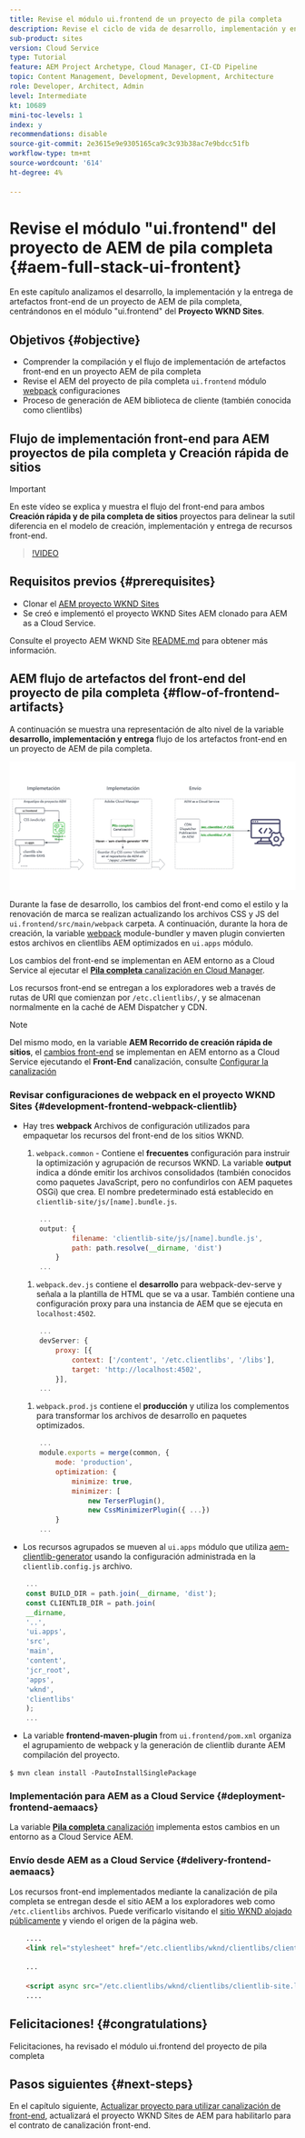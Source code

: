 ```yaml
---
title: Revise el módulo ui.frontend de un proyecto de pila completa
description: Revise el ciclo de vida de desarrollo, implementación y envío del front-end de un proyecto AEM Sites de pila completa basado en maven.
sub-product: sites
version: Cloud Service
type: Tutorial
feature: AEM Project Archetype, Cloud Manager, CI-CD Pipeline
topic: Content Management, Development, Development, Architecture
role: Developer, Architect, Admin
level: Intermediate
kt: 10689
mini-toc-levels: 1
index: y
recommendations: disable
source-git-commit: 2e3615e9e9305165ca9c3c93b38ac7e9bdcc51fb
workflow-type: tm+mt
source-wordcount: '614'
ht-degree: 4%

---
```



# Revise el módulo &quot;ui.frontend&quot; del proyecto de AEM de pila completa {#aem-full-stack-ui-frontent}

En este capítulo analizamos el desarrollo, la implementación y la entrega de artefactos front-end de un proyecto de AEM de pila completa, centrándonos en el módulo &quot;ui.frontend&quot; del __Proyecto WKND Sites__.


## Objetivos {#objective}

* Comprender la compilación y el flujo de implementación de artefactos front-end en un proyecto AEM de pila completa
* Revise el AEM del proyecto de pila completa `ui.frontend` módulo [webpack](https://webpack.js.org/) configuraciones
* Proceso de generación de AEM biblioteca de cliente (también conocida como clientlibs)

## Flujo de implementación front-end para AEM proyectos de pila completa y Creación rápida de sitios

>[!IMPORTANT]
>
>En este vídeo se explica y muestra el flujo del front-end para ambos **Creación rápida y de pila completa de sitios** proyectos para delinear la sutil diferencia en el modelo de creación, implementación y entrega de recursos front-end.

>[!VIDEO](https://video.tv.adobe.com/v/3409344/)

## Requisitos previos {#prerequisites}


* Clonar el [AEM proyecto WKND Sites](https://github.com/adobe/aem-guides-wknd)
* Se creó e implementó el proyecto WKND Sites AEM clonado para AEM as a Cloud Service.

Consulte el proyecto AEM WKND Site [README.md](https://github.com/adobe/aem-guides-wknd/blob/main/README.md) para obtener más información.

## AEM flujo de artefactos del front-end del proyecto de pila completa {#flow-of-frontend-artifacts}

A continuación se muestra una representación de alto nivel de la variable __desarrollo, implementación y entrega__ flujo de los artefactos front-end en un proyecto de AEM de pila completa.

![Desarrollo, implementación y entrega de artefactos front-end](assets/Dev-Deploy-Delivery-AEM-Project.png)


Durante la fase de desarrollo, los cambios del front-end como el estilo y la renovación de marca se realizan actualizando los archivos CSS y JS del `ui.frontend/src/main/webpack` carpeta. A continuación, durante la hora de creación, la variable [webpack](https://webpack.js.org/) module-bundler y maven plugin convierten estos archivos en clientlibs AEM optimizados en `ui.apps` módulo.

Los cambios del front-end se implementan en AEM entorno as a Cloud Service al ejecutar el [__Pila completa__ canalización en Cloud Manager](https://experienceleague.adobe.com/docs/experience-manager-cloud-service/content/implementing/using-cloud-manager/cicd-pipelines/introduction-ci-cd-pipelines.html).

Los recursos front-end se entregan a los exploradores web a través de rutas de URI que comienzan por `/etc.clientlibs/`, y se almacenan normalmente en la caché de AEM Dispatcher y CDN.


>[!NOTE]
>
> Del mismo modo, en la variable __AEM Recorrido de creación rápida de sitios__, el [cambios front-end](https://experienceleague.adobe.com/docs/experience-manager-cloud-service/content/sites/administering/site-creation/quick-site/customize-theme.html) se implementan en AEM entorno as a Cloud Service ejecutando el __Front-End__ canalización, consulte [Configurar la canalización](https://experienceleague.adobe.com/docs/experience-manager-cloud-service/content/sites/administering/site-creation/quick-site/pipeline-setup.html)

### Revisar configuraciones de webpack en el proyecto WKND Sites {#development-frontend-webpack-clientlib}

* Hay tres __webpack__ Archivos de configuración utilizados para empaquetar los recursos del front-end de los sitios WKND.

   1. `webpack.common` - Contiene el __frecuentes__ configuración para instruir la optimización y agrupación de recursos WKND. La variable __output__ indica a dónde emitir los archivos consolidados (también conocidos como paquetes JavaScript, pero no confundirlos con AEM paquetes OSGi) que crea. El nombre predeterminado está establecido en `clientlib-site/js/[name].bundle.js`.

   ```javascript
       ...
       output: {
               filename: 'clientlib-site/js/[name].bundle.js',
               path: path.resolve(__dirname, 'dist')
           }
       ...    
   ```

   1. `webpack.dev.js` contiene el __desarrollo__ para webpack-dev-serve y señala a la plantilla de HTML que se va a usar. También contiene una configuración proxy para una instancia de AEM que se ejecuta en `localhost:4502`.

   ```javascript
       ...
       devServer: {
           proxy: [{
               context: ['/content', '/etc.clientlibs', '/libs'],
               target: 'http://localhost:4502',
           }],
       ...    
   ```

   1. `webpack.prod.js` contiene el __producción__ y utiliza los complementos para transformar los archivos de desarrollo en paquetes optimizados.

   ```javascript
       ...
       module.exports = merge(common, {
           mode: 'production',
           optimization: {
               minimize: true,
               minimizer: [
                   new TerserPlugin(),
                   new CssMinimizerPlugin({ ...})
           }
       ...    
   ```


* Los recursos agrupados se mueven al `ui.apps` módulo que utiliza [aem-clientlib-generator](https://www.npmjs.com/package/aem-clientlib-generator) usando la configuración administrada en la `clientlib.config.js` archivo.

```javascript
    ...
    const BUILD_DIR = path.join(__dirname, 'dist');
    const CLIENTLIB_DIR = path.join(
    __dirname,
    '..',
    'ui.apps',
    'src',
    'main',
    'content',
    'jcr_root',
    'apps',
    'wknd',
    'clientlibs'
    );
    ...
```

* La variable __frontend-maven-plugin__ from `ui.frontend/pom.xml` organiza el agrupamiento de webpack y la generación de clientlib durante AEM compilación del proyecto.

`$ mvn clean install -PautoInstallSinglePackage`

### Implementación para AEM as a Cloud Service {#deployment-frontend-aemaacs}

La variable [__Pila completa__ canalización](https://experienceleague.adobe.com/docs/experience-manager-cloud-service/content/implementing/using-cloud-manager/cicd-pipelines/introduction-ci-cd-pipelines.html?#full-stack-pipeline) implementa estos cambios en un entorno as a Cloud Service AEM.


### Envío desde AEM as a Cloud Service {#delivery-frontend-aemaacs}

Los recursos front-end implementados mediante la canalización de pila completa se entregan desde el sitio AEM a los exploradores web como `/etc.clientlibs` archivos. Puede verificarlo visitando el [sitio WKND alojado públicamente](https://wknd.site/content/wknd/us/en.html) y viendo el origen de la página web.

```html
    ....
    <link rel="stylesheet" href="/etc.clientlibs/wknd/clientlibs/clientlib-site.lc-181cd4102f7f49aa30eea548a7715c31-lc.min.css" type="text/css">

    ...

    <script async src="/etc.clientlibs/wknd/clientlibs/clientlib-site.lc-d4e7c03fe5c6a405a23b3ca1cc3dcd3d-lc.min.js"></script>
    ....
```

## Felicitaciones! {#congratulations}

Felicitaciones, ha revisado el módulo ui.frontend del proyecto de pila completa

## Pasos siguientes {#next-steps}

En el capítulo siguiente, [Actualizar proyecto para utilizar canalización de front-end](update-project.md), actualizará el proyecto WKND Sites de AEM para habilitarlo para el contrato de canalización front-end.
